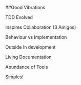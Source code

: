 ##Good Vibrations

<p class="fragment fadein">TDD Evolved</p>
<p class="fragment fadein">Inspires Collaboration (3 Amigos)</p>
<p class="fragment fadein">Behaviour vs Implementation</p>
<p class="fragment fadein">Outside In development</p>
<p class="fragment fadein">Living Documentation</p>
<p class="fragment fadein">Abundance of Tools</p>
<p class="fragment fadein">Simples!</p>